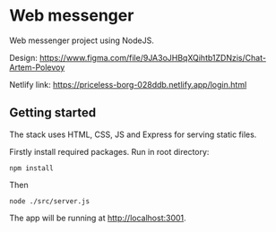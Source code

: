 # Web messenger
Web messenger project using NodeJS.

Design: https://www.figma.com/file/9JA3oJHBqXQihtb1ZDNzis/Chat-Artem-Polevoy

Netlify link: https://priceless-borg-028ddb.netlify.app/login.html

Getting started
---------------

The stack uses HTML, CSS, JS and Express for serving static files.

Firstly install required packages. Run in root directory:
```
npm install
```
Then
```
node ./src/server.js
```
The app will be running at [http://localhost:3001](http://localhost:3001).
